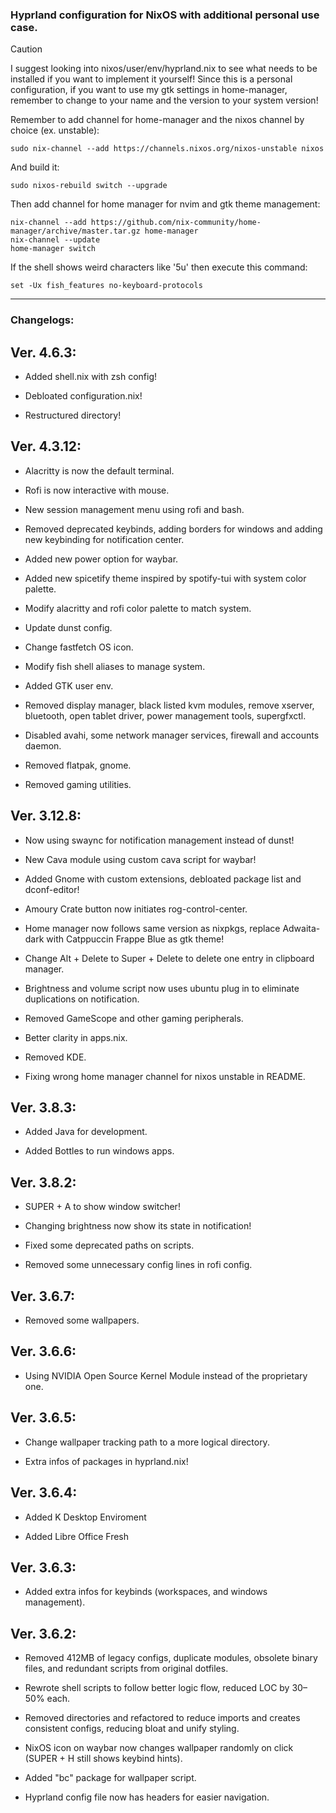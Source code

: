 ### Hyprland configuration for NixOS with additional personal use case.

> [!CAUTION] 
> I suggest looking into nixos/user/env/hyprland.nix to see what needs to be installed if you want to implement it yourself!
> Since this is a personal configuration, if you want to use my gtk settings in home-manager, remember to change to your name and the version to your system version!

Remember to add channel for home-manager and the nixos channel by choice (ex. unstable):

```
sudo nix-channel --add https://channels.nixos.org/nixos-unstable nixos
```
And build it:

```
sudo nixos-rebuild switch --upgrade
```

Then add channel for home manager for nvim and gtk theme management:

```
nix-channel --add https://github.com/nix-community/home-manager/archive/master.tar.gz home-manager
nix-channel --update
home-manager switch
```

If the shell shows weird characters like '5u' then execute this command:

```
set -Ux fish_features no-keyboard-protocols
```

---
### Changelogs:

## Ver. 4.6.3:

- Added shell.nix with zsh config!

- Debloated configuration.nix!

- Restructured directory!

## Ver. 4.3.12:

- Alacritty is now the default terminal.

- Rofi is now interactive with mouse.

- New session management menu using rofi and bash.

- Removed deprecated keybinds, adding borders for windows and adding new keybinding for notification center.

- Added new power option for waybar.

- Added new spicetify theme inspired by spotify-tui with system color palette.

- Modify alacritty and rofi color palette to match system.

- Update dunst config.

- Change fastfetch OS icon.

- Modify fish shell aliases to manage system.

- Added GTK user env.

- Removed display manager, black listed kvm modules, remove xserver, bluetooth, open tablet driver, power management tools, supergfxctl.

- Disabled avahi, some network manager services, firewall and accounts daemon.

- Removed flatpak, gnome.

- Removed gaming utilities.

## Ver. 3.12.8:

- Now using swaync for notification management instead of dunst!

- New Cava module using custom cava script for waybar!

- Added Gnome with custom extensions, debloated package list and dconf-editor!

- Amoury Crate button now initiates rog-control-center.

- Home manager now follows same version as nixpkgs, replace Adwaita-dark with Catppuccin Frappe Blue as gtk theme!

- Change Alt + Delete to Super + Delete to delete one entry in clipboard manager.

- Brightness and volume script now uses ubuntu plug in to eliminate duplications on notification.

- Removed GameScope and other gaming peripherals.

- Better clarity in apps.nix.

- Removed KDE.

- Fixing wrong home manager channel for nixos unstable in README.

## Ver. 3.8.3:

- Added Java for development.

- Added Bottles to run windows apps.

## Ver. 3.8.2:

- SUPER + A to show window switcher!

- Changing brightness now show its state in notification!

- Fixed some deprecated paths on scripts.

- Removed some unnecessary config lines in rofi config.

## Ver. 3.6.7:

- Removed some wallpapers.

## Ver. 3.6.6:

- Using NVIDIA Open Source Kernel Module instead of the proprietary one.

## Ver. 3.6.5:

- Change wallpaper tracking path to a more logical directory.

- Extra infos of packages in hyprland.nix!

## Ver. 3.6.4:

- Added K Desktop Enviroment

- Added Libre Office Fresh

## Ver. 3.6.3:

- Added extra infos for keybinds (workspaces, and windows management).

## Ver. 3.6.2:

- Removed 412MB of legacy configs, duplicate modules, obsolete binary files, and redundant scripts from original dotfiles.

- Rewrote  shell scripts to follow better logic flow, reduced LOC by 30–50% each.

- Removed directories and refactored  to reduce imports and creates consistent configs, reducing bloat and unify styling.

- NixOS icon on waybar now changes wallpaper randomly on click (SUPER + H still shows keybind hints).

- Added "bc" package for wallpaper script.

- Hyprland config file now has headers for easier navigation.

